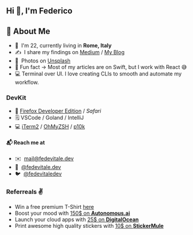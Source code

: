 ## Hi 👋, I'm Federico

## 👾 About Me
- 👋 &nbsp;I'm 22, currently living in **Rome, Italy**
- ✍️ &nbsp;I share my findings on [Medium](https://medium.com/@fede.vitale) / [My Blog](https://blog.fedevitale.dev)
- 📸 &nbsp;Photos on [Unsplash](https://unsplash.com/@fedevitale)
- 🤡 Fun fact -> Most of my articles are on Swift, but I work with React 😅
- 💻 Terminal over UI. I love creating CLIs to smooth and automate my workflow.

### DevKit
- 🦊 [Firefox Developer Edition][firefox-dev] / *Safari*
- 🗒️ VSCode / Goland / IntelliJ
- 💻 [iTerm2][iterm] / [OhMyZSH][oh-my-zsh] / [p10k][powerlevel10k]

#### 📬 Reach me at
- ✉️ &nbsp;[mail@fedevitale.dev](mailto:mail@fedevitale.dev) <br/>
- 📱 &nbsp;[@fedevitale.dev](https://instagram.com/fedevitale.dev/) <br/>
- 🐦 &nbsp;[@fedevitaledev](https://twitter.com/fedevitaledev/) <br/>

### Referreals ✌️
- Win a free premium T-Shirt [here](https://api.daily.dev/get?r=fedevitaledev)
- Boost your mood with [150$ on **Autonomous.ai**](https://bit.ly/3iFXdcn) <br />
- Launch your cloud apps with [25$ on **DigitalOcean**](https://m.do.co/c/f88cef1a6e56) <br/>
- Print awesome high quality stickers with [10$ on **StickerMule**](https://www.stickermule.com/it/unlock?ref_id=6392580701&utm_medium=link&utm_source=invite)
<!-- - [Get 10$ on **Notion**](https://www.notion.so/?r=a343a2c1fbd9490c85dd67fe7576debc) <br/> -->


[oh-my-zsh]: https://github.com/ohmyzsh/ohmyzsh
[powerlevel10k]: https://github.com/romkatv/powerlevel10k
[iterm]: https://iterm2.com
[firefox-dev]: https://www.mozilla.org/en-US/firefox/developer/
